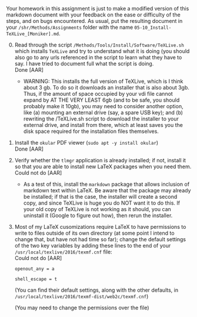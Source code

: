 
Your homework in this assignment is just to make a modified version of this markdown document with your feedback on the ease or difficulty of the steps, and on bugs encountered.  As usual, put the resulting document in your `/shr/Methods/Assignments` folder with the name `05-10_Install-TeXLive_[Moniker].md`.

0. Read through the script `/Methods/Tools/Install/Software/TeXLive.sh` which installs `TeXLive` and try to understand what it is doing (you should also go to any urls referenced in the script to learn what they have to say.  I have tried to document full what the script is doing.  
Done [AAR]

    * WARNING: This installs the full version of TeXLive, which is I think about 3 gb.  To do so it downloads an installer that is also about 3gb.  Thus, if the amount of space occupied by your vdi file cannot expand by AT THE VERY LEAST 6gb (and to be safe, you should probably make it 10gb), you may need to consider another option, like (a) mounting an external drive (say, a spare USB key); and (b) rewriting the /TeXLive.sh script to download the installer to your external drive, and install from there, which at least saves you the disk space required for the installation files themselves.

0. Install the `okular` PDF viewer (`sudo apt -y install okular`)  
Done [AAR]

0. Verify whether the `tlmgr` application is already installed; if not, install it so that you are able to install new LaTeX packages when you need them.  
Could not do [AAR]

   * As a test of this, install the `markdown` package that allows inclusion of markdown text within LaTeX. Be aware that the package may already be installed; if that is the case, the installer will create a second copy, and since TeXLive is huge you do NOT want it to do this.  If your old copy of TeXLive is not working as it should, you can uninstall it (Google to figure out how), then rerun the installer.

0. Most of my LaTeX cusomizations require LaTeX to have permissions to write to files outside of its own directory (at some point I intend to change that, but have not had time so far); change the default settings of the two key variables by adding these lines to the end of your `/usr/local/texlive/2016/texmf.cnf` file:  
Could not do [AAR]

    `openout_any = a`

    `shell_escape = t`

    (You can find their default settings, along with the other defaults, in `/usr/local/texlive/2016/texmf-dist/web2c/texmf.cnf`)

    (You may need to change the permissions over the file)
